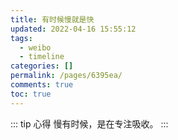 ```yaml
---
title: 有时候慢就是快
updated: 2022-04-16 15:55:12
tags:
  - weibo
  - timeline
categories: []
permalink: /pages/6395ea/
comments: true
toc: true
---
```

::: tip 心得
慢有时候，是在专注吸收。
:::